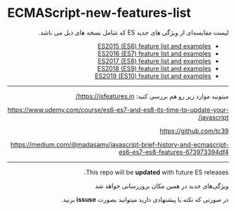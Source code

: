 # ECMAScript-new-features-list

<div dir="rtl" style="text-align:right">
لیست مقایسه‌ای از ویژگی های جدید ES که شامل نسخه های ذیل می باشد.
<div>

* [ES2015 (ES6) feature list and examples](ES2015.MD)
* [ES2016 (ES7) feature list and examples](ES2016.MD)
* [ES2017 (ES8) feature list and examples](ES2017.MD)
* [ES2018 (ES9) feature list and examples](ES2018.MD)
* [ES2019 (ES10) feature list and examples](ES2019.MD)
---

میتونید موارد زیر رو هم بررسی کنید:
https://jsfeatures.in/

https://www.udemy.com/course/es6-es7-and-es8-its-time-to-update-your-javascript/

https://github.com/tc39

https://medium.com/@madasamy/javascript-brief-history-and-ecmascript-es6-es7-es8-features-673973394df4

---
This repo will be **updated** with future ES releases.

ویژگی‌های جدید در همین مکان بروزرسانی خواهد شد

در صورتی که نکته‌ یا پیشنهادی دارید میتوانید بصورت **issuse** بزنید.
<!--stackedit_data:
eyJoaXN0b3J5IjpbLTM3Njk0MDE1MiwtNDc5NDM0Njk1XX0=
-->